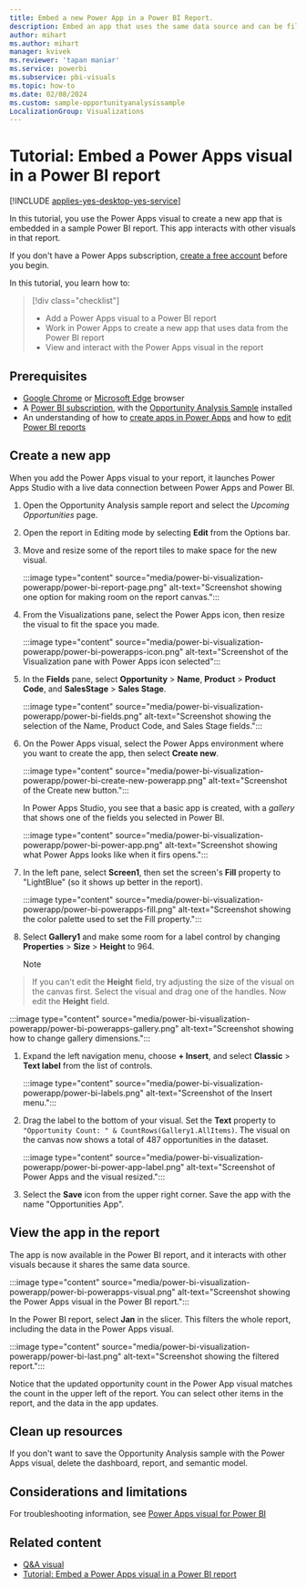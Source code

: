 ```yaml
---
title: Embed a new Power App in a Power BI Report.
description: Embed an app that uses the same data source and can be filtered like other report items. 
author: mihart
ms.author: mihart
manager: kvivek
ms.reviewer: 'tapan maniar'
ms.service: powerbi
ms.subservice: pbi-visuals
ms.topic: how-to
ms.date: 02/08/2024
ms.custom: sample-opportunityanalysissample
LocalizationGroup: Visualizations
---
```



# Tutorial: Embed a Power Apps visual in a Power BI report

[!INCLUDE [applies-yes-desktop-yes-service](../includes/applies-yes-desktop-yes-service.md)]

In this tutorial, you use the Power Apps visual to create a new app that is embedded in a sample Power BI report. This app interacts with other visuals in that report.

If you don't have a Power Apps subscription, [create a free account](https://make.powerapps.com/signup?redirect=marketing&email=) before you begin.

In this tutorial, you learn how to:
> [!div class="checklist"]
> * Add a Power Apps visual to a Power BI report
> * Work in Power Apps to create a new app that uses data from the Power BI report
> * View and interact with the Power Apps visual in the report

## Prerequisites

* [Google Chrome](https://www.google.com/chrome/browser/) or [Microsoft Edge](https://www.microsoft.com/windows/microsoft-edge) browser
* A [Power BI subscription](../fundamentals/service-self-service-signup-for-power-bi.md), with the [Opportunity Analysis Sample](../create-reports/sample-opportunity-analysis.md#get-the-built-in-sample) installed
* An understanding of how to [create apps in Power Apps](/powerapps/maker/canvas-apps/data-platform-create-app-scratch) and how to [edit Power BI reports](../create-reports/service-the-report-editor-take-a-tour.md)

## Create a new app

When you add the Power Apps visual to your report, it launches Power Apps Studio with a live data connection between Power Apps and Power BI.

1. Open the Opportunity Analysis sample report and select the *Upcoming Opportunities* page.

1. Open the report in Editing mode by selecting **Edit** from the Options bar.

1. Move and resize some of the report tiles to make space for the new visual.

   :::image type="content" source="media/power-bi-visualization-powerapp/power-bi-report-page.png" alt-text="Screenshot showing one option for making room on the report canvas.":::

1. From the Visualizations pane, select the Power Apps icon, then resize the visual to fit the space you made.

   :::image type="content" source="media/power-bi-visualization-powerapp/power-bi-powerapps-icon.png" alt-text="Screenshot of the Visualization pane with Power Apps icon selected":::

1. In the **Fields** pane, select **Opportunity** > **Name**, **Product** > **Product Code**, and **SalesStage** > **Sales Stage**.

   :::image type="content" source="media/power-bi-visualization-powerapp/power-bi-fields.png" alt-text="Screenshot showing the selection of the Name, Product Code, and Sales Stage fields.":::

1. On the Power Apps visual, select the Power Apps environment where you want to create the app, then select **Create new**.

   :::image type="content" source="media/power-bi-visualization-powerapp/power-bi-create-new-powerapp.png" alt-text="Screenshot of the Create new button.":::

   In Power Apps Studio, you see that a basic app is created, with a *gallery* that shows one of the fields you selected in Power BI.

   :::image type="content" source="media/power-bi-visualization-powerapp/power-bi-power-app.png" alt-text="Screenshot showing what Power Apps looks like when it firs opens.":::

1. In the left pane, select **Screen1**, then set the screen's **Fill** property to "LightBlue" (so it shows up better in the report).

   :::image type="content" source="media/power-bi-visualization-powerapp/power-bi-powerapps-fill.png" alt-text="Screenshot showing the color palette used to set the Fill property.":::

1. Select **Gallery1** and make some room for a label control by changing **Properties** > **Size** > **Height** to 964.

    > [!NOTE]
> If you can't edit the **Height** field, try adjusting the size of the visual on the canvas first. Select the visual and drag one of the handles. Now edit the **Height** field.

   :::image type="content" source="media/power-bi-visualization-powerapp/power-bi-powerapps-gallery.png" alt-text="Screenshot showing how to change gallery dimensions.":::

1. Expand the left navigation menu, choose **+ Insert**, and select **Classic** > **Text label** from the list of controls.

   :::image type="content" source="media/power-bi-visualization-powerapp/power-bi-labels.png" alt-text="Screenshot of the Insert menu.":::

1. Drag the label to the bottom of your visual. Set the **Text** property to `"Opportunity Count: " & CountRows(Gallery1.AllItems)`. The visual on the canvas now shows a total of 487 opportunities in the dataset.

   :::image type="content" source="media/power-bi-visualization-powerapp/power-bi-power-app-label.png" alt-text="Screenshot of Power Apps and the visual resized.":::

1.  Select the **Save** icon from the upper right corner. Save the app with the name "Opportunities App".

## View the app in the report

The app is now available in the Power BI report, and it interacts with other visuals because it shares the same data source.

:::image type="content" source="media/power-bi-visualization-powerapp/power-bi-powerapps-visual.png" alt-text="Screenshot showing the Power Apps visual in the Power BI report.":::

In the Power BI report, select **Jan** in the slicer. This filters the whole report, including the data in the Power Apps visual.

:::image type="content" source="media/power-bi-visualization-powerapp/power-bi-last.png" alt-text="Screenshot showing the filtered report.":::

Notice that the updated opportunity count in the Power App visual matches the count in the upper left of the report. You can select other items in the report, and the data in the app updates.

## Clean up resources

If you don't want to save the Opportunity Analysis sample with the Power Apps visual, delete the dashboard, report, and semantic model.

## Considerations and limitations
For troubleshooting information, see [Power Apps visual for Power BI](/powerapps/maker/canvas-apps/powerapps-custom-visual#limitations-of-the-power-apps-visual)

## Related content

* [Q&A visual](power-bi-visualization-types-for-reports-and-q-and-a.md)    
* [Tutorial: Embed a Power Apps visual in a Power BI report](/powerapps/maker/canvas-apps/powerapps-custom-visual)